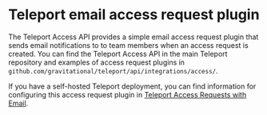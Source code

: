 # Teleport email access request plugin

The Teleport Access API provides a simple email access request plugin that sends email notifications to to team members when an access request is created. You can find the Teleport Access API in the main Teleport repository and examples of access request plugins in `github.com/gravitational/teleport/api/integrations/access/`.

If you have a self-hosted Teleport deployment, you can find information for configuring this access request plugin in [Teleport Access Requests with Email](https://goteleport.com/docs/access-controls/access-request-plugins/ssh-approval-email/).